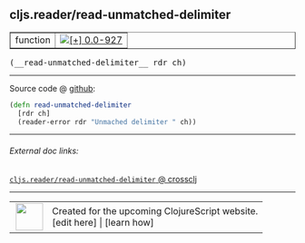 ## cljs.reader/read-unmatched-delimiter



 <table border="1">
<tr>
<td>function</td>
<td><a href="https://github.com/cljsinfo/cljs-api-docs/tree/0.0-927"><img valign="middle" alt="[+] 0.0-927" title="Added in 0.0-927" src="https://img.shields.io/badge/+-0.0--927-lightgrey.svg"></a> </td>
</tr>
</table>


 <samp>
(__read-unmatched-delimiter__ rdr ch)<br>
</samp>

---







Source code @ [github](https://github.com/clojure/clojurescript/blob/r2067/src/cljs/cljs/reader.cljs#L266-L268):

```clj
(defn read-unmatched-delimiter
  [rdr ch]
  (reader-error rdr "Unmached delimiter " ch))
```

<!--
Repo - tag - source tree - lines:

 <pre>
clojurescript @ r2067
└── src
    └── cljs
        └── cljs
            └── <ins>[reader.cljs:266-268](https://github.com/clojure/clojurescript/blob/r2067/src/cljs/cljs/reader.cljs#L266-L268)</ins>
</pre>

-->

---



###### External doc links:

[`cljs.reader/read-unmatched-delimiter` @ crossclj](http://crossclj.info/fun/cljs.reader.cljs/read-unmatched-delimiter.html)<br>

---

 <table>
<tr><td>
<img valign="middle" align="right" width="48px" src="http://i.imgur.com/Hi20huC.png">
</td><td>
Created for the upcoming ClojureScript website.<br>
[edit here] | [learn how]
</td></tr></table>

[edit here]:https://github.com/cljsinfo/cljs-api-docs/blob/master/cljsdoc/cljs.reader_read-unmatched-delimiter.cljsdoc
[learn how]:https://github.com/cljsinfo/cljs-api-docs/wiki/cljsdoc-files

<!--

This information was too distracting to show to readers, but I'll leave it
commented here since it is helpful to:

- pretty-print the data used to generate this document
- and show how to retrieve that data



The API data for this symbol:

```clj
{:ns "cljs.reader",
 :name "read-unmatched-delimiter",
 :type "function",
 :signature ["[rdr ch]"],
 :source {:code "(defn read-unmatched-delimiter\n  [rdr ch]\n  (reader-error rdr \"Unmached delimiter \" ch))",
          :title "Source code",
          :repo "clojurescript",
          :tag "r2067",
          :filename "src/cljs/cljs/reader.cljs",
          :lines [266 268]},
 :full-name "cljs.reader/read-unmatched-delimiter",
 :full-name-encode "cljs.reader_read-unmatched-delimiter",
 :history [["+" "0.0-927"]]}

```

Retrieve the API data for this symbol:

```clj
;; from Clojure REPL
(require '[clojure.edn :as edn])
(-> (slurp "https://raw.githubusercontent.com/cljsinfo/cljs-api-docs/catalog/cljs-api.edn")
    (edn/read-string)
    (get-in [:symbols "cljs.reader/read-unmatched-delimiter"]))
```

-->
